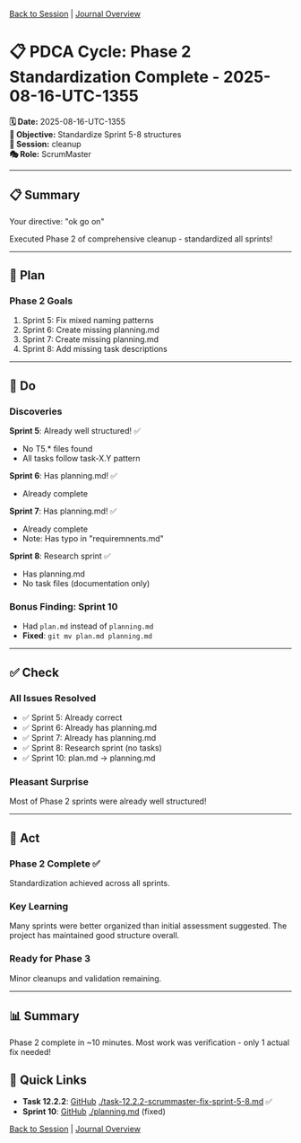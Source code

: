 [Back to Session](../../../project.state.md) | [Journal Overview](../../../../../project.journal.overview.md)

# 📋 PDCA Cycle: Phase 2 Standardization Complete - 2025-08-16-UTC-1355

**🗓️ Date:** 2025-08-16-UTC-1355  
**🎯 Objective:** Standardize Sprint 5-8 structures  
**📁 Session:** cleanup  
**🎭 Role:** ScrumMaster

---

## 📋 Summary

Your directive: "ok go on"

Executed Phase 2 of comprehensive cleanup - standardized all sprints!

---

## 🎯 Plan

### Phase 2 Goals
1. Sprint 5: Fix mixed naming patterns
2. Sprint 6: Create missing planning.md
3. Sprint 7: Create missing planning.md  
4. Sprint 8: Add missing task descriptions

---

## 🚀 Do

### Discoveries
**Sprint 5**: Already well structured! ✅
- No T5.* files found
- All tasks follow task-X.Y pattern

**Sprint 6**: Has planning.md! ✅
- Already complete

**Sprint 7**: Has planning.md! ✅
- Already complete
- Note: Has typo in "requiremnents.md"

**Sprint 8**: Research sprint ✅
- Has planning.md
- No task files (documentation only)

### Bonus Finding: Sprint 10
- Had `plan.md` instead of `planning.md`
- **Fixed**: `git mv plan.md planning.md`

---

## ✅ Check

### All Issues Resolved
- ✅ Sprint 5: Already correct
- ✅ Sprint 6: Already has planning.md
- ✅ Sprint 7: Already has planning.md
- ✅ Sprint 8: Research sprint (no tasks)
- ✅ Sprint 10: plan.md → planning.md

### Pleasant Surprise
Most of Phase 2 sprints were already well structured!

---

## 🔄 Act

### Phase 2 Complete ✅
Standardization achieved across all sprints.

### Key Learning
Many sprints were better organized than initial assessment suggested. The project has maintained good structure overall.

### Ready for Phase 3
Minor cleanups and validation remaining.

---

## 📊 Summary

Phase 2 complete in ~10 minutes. Most work was verification - only 1 actual fix needed!

## 🔗 Quick Links
- **Task 12.2.2**: [GitHub](https://github.com/Cerulean-Circle-GmbH/Web4Articles/blob/release/dev/scrum.pmo/sprints/sprint-12/task-12.2.2-scrummaster-fix-sprint-5-8.md) [./task-12.2.2-scrummaster-fix-sprint-5-8.md](https://github.com/Cerulean-Circle-GmbH/Web4Articles/blob/release/dev/scrum.pmo/sprints/sprint-12/task-12.2.2-scrummaster-fix-sprint-5-8.md) ✅
- **Sprint 10**: [GitHub](https://github.com/Cerulean-Circle-GmbH/Web4Articles/blob/release/dev/scrum.pmo/sprints/sprint-10/planning.md) [./planning.md](https://github.com/Cerulean-Circle-GmbH/Web4Articles/blob/release/dev/scrum.pmo/sprints/sprint-10/planning.md) (fixed)

[Back to Session](../../../project.state.md) | [Journal Overview](../../../../../project.journal.overview.md)